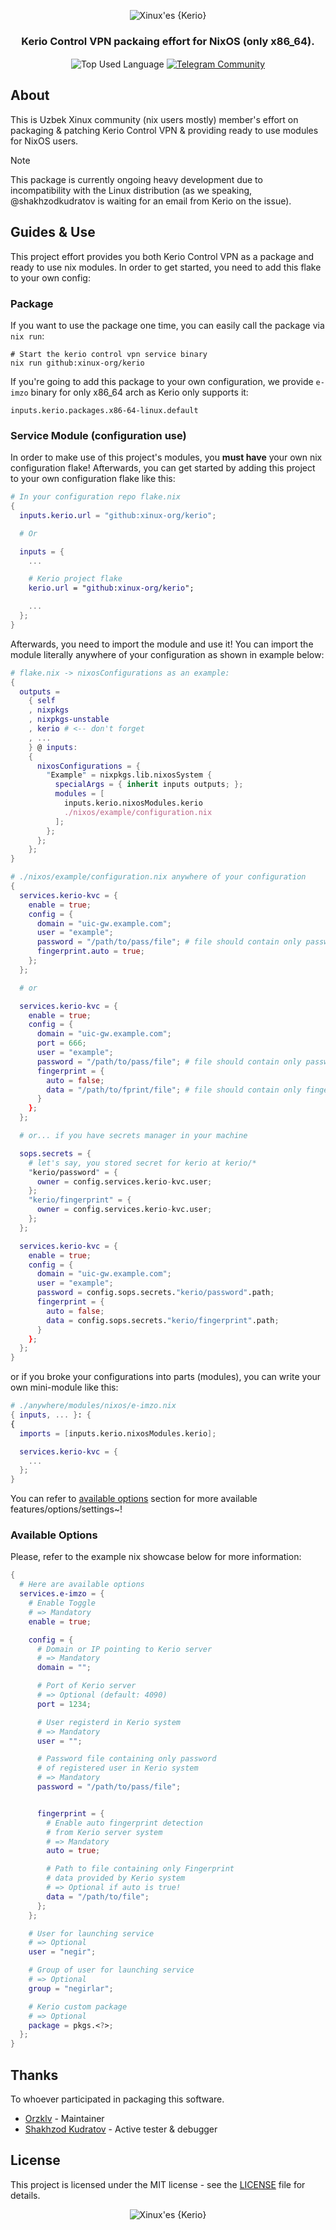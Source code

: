 <p align="center">
    <img src=".github/assets/header.png" alt="Xinux'es {Kerio}">
</p>

<p align="center">
    <h3 align="center">Kerio Control VPN packaing effort for NixOS (only x86_64).</h3>
</p>

<p align="center">
    <img align="center" src="https://img.shields.io/github/languages/top/xinux-org/kerio?style=flat&logo=nixos&logoColor=5277C3&labelColor=ffffff&color=ffffff" alt="Top Used Language">
    <a href="https://t.me/xinux"><img align="center" src="https://img.shields.io/badge/Chat-grey?style=flat&logo=telegram&logoColor=5277C3&labelColor=ffffff&color=ffffff" alt="Telegram Community"></a>
</p>

## About

This is Uzbek Xinux community (nix users mostly) member's effort on packaging & patching Kerio Control VPN & providing ready to use modules for NixOS users.

> [!NOTE]
> This package is currently ongoing heavy development due to incompatibility with the Linux distribution (as we speaking, @shakhzodkudratov is waiting for an email from Kerio on the issue).

## Guides & Use

This project effort provides you both Kerio Control VPN as a package and ready to use nix modules. In order to get started, you need to add this flake to your own config:

### Package

If you want to use the package one time, you can easily call the package via `nix run`:

```shell
# Start the kerio control vpn service binary
nix run github:xinux-org/kerio
```

If you're going to add this package to your own configuration, we provide `e-imzo` binary for only x86_64 arch as Kerio only supports it:

```
inputs.kerio.packages.x86-64-linux.default
```

### Service Module (configuration use)

In order to make use of this project's modules, you **must have** your own nix configuration flake! Afterwards, you can get started by adding this project to your own configuration flake like this:

```nix
# In your configuration repo flake.nix
{
  inputs.kerio.url = "github:xinux-org/kerio";

  # Or

  inputs = {
    ...

    # Kerio project flake
    kerio.url = "github:xinux-org/kerio";

    ...
  };
}
```

Afterwards, you need to import the module and use it! You can import the module literally anywhere of your configuration as shown in example below:

```nix
# flake.nix -> nixosConfigurations as an example:
{
  outputs =
    { self
    , nixpkgs
    , nixpkgs-unstable
    , kerio # <-- don't forget
    , ...
    } @ inputs:
    {
      nixosConfigurations = {
        "Example" = nixpkgs.lib.nixosSystem {
          specialArgs = { inherit inputs outputs; };
          modules = [
            inputs.kerio.nixosModules.kerio
            ./nixos/example/configuration.nix
          ];
        };
      };
    };
}

# ./nixos/example/configuration.nix anywhere of your configuration
{
  services.kerio-kvc = {
    enable = true;
    config = {
      domain = "uic-gw.example.com";
      user = "example";
      password = "/path/to/pass/file"; # file should contain only password
      fingerprint.auto = true;
    };
  };

  # or

  services.kerio-kvc = {
    enable = true;
    config = {
      domain = "uic-gw.example.com";
      port = 666;
      user = "example";
      password = "/path/to/pass/file"; # file should contain only password
      fingerprint = {
        auto = false;
        data = "/path/to/fprint/file"; # file should contain only fingerprint
      }
    };
  };

  # or... if you have secrets manager in your machine

  sops.secrets = {
    # let's say, you stored secret for kerio at kerio/*
    "kerio/password" = {
      owner = config.services.kerio-kvc.user;
    };
    "kerio/fingerprint" = {
      owner = config.services.kerio-kvc.user;
    };
  };

  services.kerio-kvc = {
    enable = true;
    config = {
      domain = "uic-gw.example.com";
      user = "example";
      password = config.sops.secrets."kerio/password".path;
      fingerprint = {
        auto = false;
        data = config.sops.secrets."kerio/fingerprint".path;
      }
    };
  };
}
```

or if you broke your configurations into parts (modules), you can write your own mini-module like this:

```nix
# ./anywhere/modules/nixos/e-imzo.nix
{ inputs, ... }: {
{
  imports = [inputs.kerio.nixosModules.kerio];

  services.kerio-kvc = {
    ...
  };
}
```

You can refer to [available options](#available-options) section for more available features/options/settings~!

### Available Options

Please, refer to the example nix showcase below for more information:

```nix
{
  # Here are available options
  services.e-imzo = {
    # Enable Toggle
    # => Mandatory
    enable = true;

    config = {
      # Domain or IP pointing to Kerio server
      # => Mandatory
      domain = "";

      # Port of Kerio server
      # => Optional (default: 4090)
      port = 1234;

      # User registerd in Kerio system
      # => Mandatory
      user = "";

      # Password file containing only password
      # of registered user in Kerio system
      # => Mandatory
      password = "/path/to/pass/file";


      fingerprint = {
        # Enable auto fingerprint detection
        # from Kerio server system
        # => Mandatory
        auto = true;

        # Path to file containing only Fingerprint
        # data provided by Kerio system
        # => Optional if auto is true!
        data = "/path/to/file";
      };
    };

    # User for launching service
    # => Optional
    user = "negir";

    # Group of user for launching service
    # => Optional
    group = "negirlar";

    # Kerio custom package
    # => Optional
    package = pkgs.<?>;
  };
}
```

## Thanks

To whoever participated in packaging this software.

- [Orzklv](https://github.com/orzklv) - Maintainer
- [Shakhzod Kudratov](https://github.com/shakhzodkudratov) - Active tester & debugger

## License

This project is licensed under the MIT license - see the [LICENSE](LICENSE) file for details.

<p align="center">
    <img src=".github/assets/footer.png" alt="Xinux'es {Kerio}">
</p>
